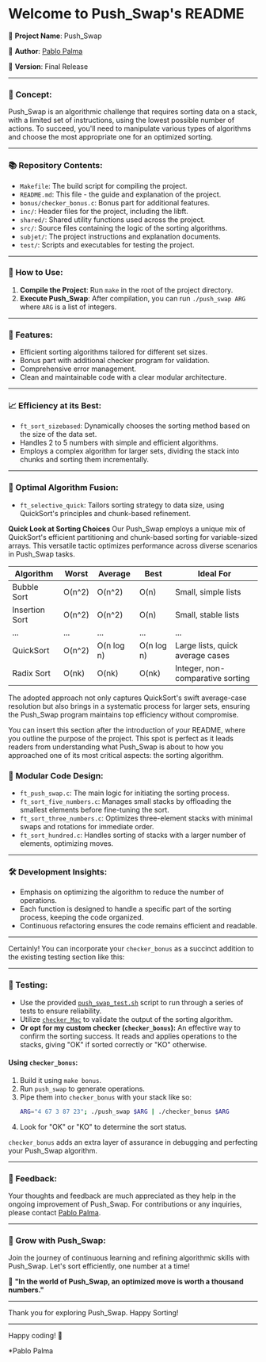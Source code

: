 # Welcome to Push_Swap's README

🚀 **Project Name**: Push_Swap

👤 **Author**: [Pablo Palma](https://www.linkedin.com/in/pablopalmarodríguez/)

📆 **Version**: Final Release

---

### 🧠 Concept:
Push_Swap is an algorithmic challenge that requires sorting data on a stack, with a limited set of instructions, using the lowest possible number of actions. To succeed, you'll need to manipulate various types of algorithms and choose the most appropriate one for an optimized sorting.

---

### 📚 Repository Contents:

- `Makefile`: The build script for compiling the project.
- `README.md`: This file - the guide and explanation of the project.
- `bonus/checker_bonus.c`: Bonus part for additional features.
- `inc/`: Header files for the project, including the libft.
- `shared/`: Shared utility functions used across the project.
- `src/`: Source files containing the logic of the sorting algorithms.
- `subjet/`: The project instructions and explanation documents.
- `test/`: Scripts and executables for testing the project.

---

### 🔨 How to Use:

1. **Compile the Project**: Run `make` in the root of the project directory.
2. **Execute Push_Swap**: After compilation, you can run `./push_swap ARG` where `ARG` is a list of integers.

---

### 🌟 Features:

- Efficient sorting algorithms tailored for different set sizes.
- Bonus part with additional checker program for validation.
- Comprehensive error management.
- Clean and maintainable code with a clear modular architecture.

---

### 📈 Efficiency at its Best:

- `ft_sort_sizebased`: Dynamically chooses the sorting method based on the size of the data set.
- Handles 2 to 5 numbers with simple and efficient algorithms.
- Employs a complex algorithm for larger sets, dividing the stack into chunks and sorting them incrementally.

---
### 🚀 Optimal Algorithm Fusion:

- `ft_selective_quick`: Tailors sorting strategy to data size, using QuickSort's principles and chunk-based refinement.

**Quick Look at Sorting Choices**
Our Push_Swap employs a unique mix of QuickSort's efficient partitioning and chunk-based sorting for variable-sized arrays. This versatile tactic optimizes performance across diverse scenarios in Push_Swap tasks.

| Algorithm       | Worst    | Average   | Best      | Ideal For                          |
|-----------------|----------|-----------|-----------|------------------------------------|
| Bubble Sort     | O(n^2)   | O(n^2)    | O(n)      | Small, simple lists                |
| Insertion Sort  | O(n^2)   | O(n^2)    | O(n)      | Small, stable lists                |
| ...             | ...      | ...       | ...       | ...                                |
| QuickSort       | O(n^2)   | O(n log n)| O(n log n)| Large lists, quick average cases   |
| Radix Sort      | O(nk)    | O(nk)     | O(nk)     | Integer, non-comparative sorting   |

The adopted approach not only captures QuickSort's swift average-case resolution but also brings in a systematic process for larger sets, ensuring the Push_Swap program maintains top efficiency without compromise.

You can insert this section after the introduction of your README, where you outline the purpose of the project. This spot is perfect as it leads readers from understanding what Push_Swap is about to how you approached one of its most critical aspects: the sorting algorithm.

### 🧩 Modular Code Design:

- `ft_push_swap.c`: The main logic for initiating the sorting process.
- `ft_sort_five_numbers.c`: Manages small stacks by offloading the smallest elements before fine-tuning the sort.
- `ft_sort_three_numbers.c`: Optimizes three-element stacks with minimal swaps and rotations for immediate order.
- `ft_sort_hundred.c`: Handles sorting of stacks with a larger number of elements, optimizing moves.

---

### 🛠 Development Insights:

- Emphasis on optimizing the algorithm to reduce the number of operations.
- Each function is designed to handle a specific part of the sorting process, keeping the code organized.
- Continuous refactoring ensures the code remains efficient and readable.

---

Certainly! You can incorporate your `checker_bonus` as a succinct addition to the existing testing section like this:

---

### 🎯 Testing:

- Use the provided [`push_swap_test.sh`](https://github.com/Pablo-Palma/Push_swap/blob/main/test/push_swap_test.sh) script to run through a series of tests to ensure reliability.
- Utilize [`checker_Mac`](https://github.com/Pablo-Palma/Push_swap/blob/main/test/checker_Mac) to validate the output of the sorting algorithm.
- **Or opt for my custom checker (`checker_bonus`):** An effective way to confirm the sorting success. It reads and applies operations to the stacks, giving "OK" if sorted correctly or "KO" otherwise.

#### Using `checker_bonus`:
1. Build it using `make bonus`.
2. Run `push_swap` to generate operations.
3. Pipe them into `checker_bonus` with your stack like so:
   ```sh
   ARG="4 67 3 87 23"; ./push_swap $ARG | ./checker_bonus $ARG
   ```
4. Look for "OK" or "KO" to determine the sort status.

`checker_bonus` adds an extra layer of assurance in debugging and perfecting your Push_Swap algorithm.

---

### 📣 Feedback:

Your thoughts and feedback are much appreciated as they help in the ongoing improvement of Push_Swap. For contributions or any inquiries, please contact [Pablo Palma](mailto:pablopalmappr@gmail.com).

---

### 🌱 Grow with Push_Swap:

Join the journey of continuous learning and refining algorithmic skills with Push_Swap. Let's sort efficiently, one number at a time!

🔁 **"In the world of Push_Swap, an optimized move is worth a thousand numbers."**

---

Thank you for exploring Push_Swap. Happy Sorting!

---

Happy coding! 🎉

*Pablo Palma

